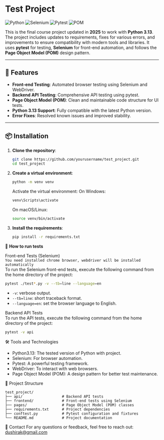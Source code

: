# Test Project

![Python](https://img.shields.io/badge/Python-3.13-blue)
![Selenium](https://img.shields.io/badge/Selenium-4.x-green)
![Pytest](https://img.shields.io/badge/Pytest-Testing%20Framework-orange)
![POM](https://img.shields.io/badge/Pattern-Page%20Object%20Model-yellow)

This is the final course project updated in **2025** to work with **Python 3.13**. The project includes updates to requirements, fixes for various errors, and improvements to ensure compatibility with modern tools and libraries. It uses **pytest** for testing, **Selenium** for front-end automation, and follows the **Page Object Model (POM)** design pattern.

---

## 🚀 Features

- **Front-end Testing**: Automated browser testing using Selenium and WebDriver.
- **Backend API Testing**: Comprehensive API testing using pytest.
- **Page Object Model (POM)**: Clean and maintainable code structure for UI tests.
- **Python 3.13 Support**: Fully compatible with the latest Python version.
- **Error Fixes**: Resolved known issues and improved stability.

---

## 📦 Installation

1. **Clone the repository**:
   ```bash
   git clone https://github.com/yourusername/test_project.git
   cd test_project
   ```

2. **Create a virtual environment**:
   ```bash
   python -m venv venv
   ```
   Activate the virtual environment:
     On Windows:
     ```bash
     venv\Scripts\activate
     ```
     On macOS/Linux:
     ```bash
     source venv/bin/activate
     ```

3. **Install the requirements**:
   ```bash
   pip install -r requirements.txt
   ```

🚀 **How to run tests**  

Front-end Tests (Selenium)  
`You need installed chrome browser, webdriver will be installed automatically`  
To run the Selenium front-end tests, execute the following command from the home directory of the project:
```bash
pytest ./test*.py -v --tb=line --language=en
```
  * `-v`: verbose output.
  * `--tb=line`: short traceback format.
  * `--language=en`: set the browser language to English.

Backend API Tests  
To run the API tests, execute the following command from the home directory of the project:
```bash
pytest -v api
```

🛠️ Tools and Technologies  
* Python3.13: The tested version of Python with project.  
* Selenium: For browser automation.  
* Pytest: A powerful testing framework.  
* WebDriver: To interact with web browsers.  
* Page Object Model (POM): A design pattern for better test maintenance.  

📂 Project Structure
```
test_project/
├── api/                  # Backend API tests
├── frontend/             # Front-end tests using Selenium
├── pages/                # Page Object Model (POM) classes
├── requirements.txt      # Project dependencies
├── conftest.py           # Pytest configuration and fixtures
└── README.md             # Project documentation
```

📧 Contact
For any questions or feedback, feel free to reach out: dushirak@gmail.com
